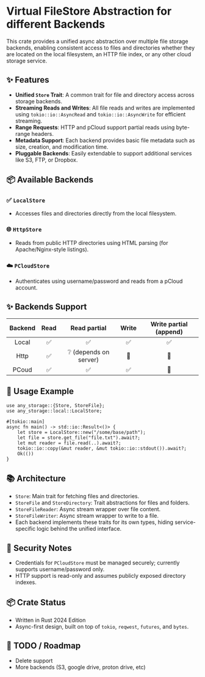 # Virtual FileStore Abstraction for different Backends

This crate provides a unified async abstraction over multiple file storage backends,
enabling consistent access to files and directories whether they are located on the
local filesystem, an HTTP file index, or any other cloud storage service.

## ✨ Features

- **Unified `Store` Trait**: A common trait for file and directory access across storage backends.
- **Streaming Reads and Writes**: All file reads and writes are implemented using `tokio::io::AsyncRead` and `tokio::io::AsyncWrite` for efficient streaming.
- **Range Requests**: HTTP and pCloud support partial reads using byte-range headers.
- **Metadata Support**: Each backend provides basic file metadata such as size, creation, and modification time.
- **Pluggable Backends**: Easily extendable to support additional services like S3, FTP, or Dropbox.

## 📦 Available Backends

### ✅ `LocalStore`
- Accesses files and directories directly from the local filesystem.

### 🌐 `HttpStore`
- Reads from public HTTP directories using HTML parsing (for Apache/Nginx-style listings).

### ☁️ `PCloudStore`
- Authenticates using username/password and reads from a pCloud account.

## ✨ Backends Support

| Backend | Read | Read partial           | Write | Write partial (append) |
|:-------:|:----:|:----------------------:|:-----:|:----------------------:|
| Local   | ✅   | ✅                     | ✅    | ✅                     |
| Http    | ✅   | ❔ (depends on server) | 🚫    | 🚫                     |
| PCoud   | ✅   | ✅                     | ✅    | 🚫                     |

## 🔧 Usage Example

```rust,no_run
use any_storage::{Store, StoreFile};
use any_storage::local::LocalStore;

#[tokio::main]
async fn main() -> std::io::Result<()> {
    let store = LocalStore::new("/some/base/path");
    let file = store.get_file("file.txt").await?;
    let mut reader = file.read(..).await?;
    tokio::io::copy(&mut reader, &mut tokio::io::stdout()).await?;
    Ok(())
}
```

## 📚 Architecture

- `Store`: Main trait for fetching files and directories.
- `StoreFile` and `StoreDirectory`: Trait abstractions for files and folders.
- `StoreFileReader`: Async stream wrapper over file content.
- `StoreFileWriter`: Async stream wrapper to write to a file.
- Each backend implements these traits for its own types, hiding service-specific logic behind the unified interface.

## 🔐 Security Notes

- Credentials for `PCloudStore` must be managed securely; currently supports username/password only.
- HTTP support is read-only and assumes publicly exposed directory indexes.

## 📦 Crate Status

- Written in Rust 2024 Edition
- Async-first design, built on top of `tokio`, `reqwest`, `futures`, and `bytes`.

## 🚧 TODO / Roadmap

- Delete support
- More backends (S3, google drive, proton drive, etc)
